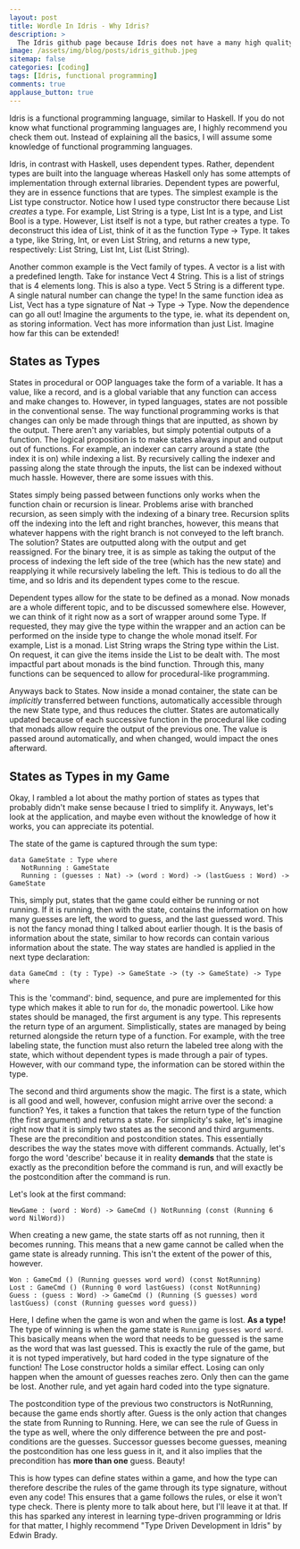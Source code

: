 ```yaml
---
layout: post
title: Wordle In Idris - Why Idris?
description: >
  The Idris github page because Idris does not have a many high quality pictures of their logo.
image: /assets/img/blog/posts/idris_github.jpeg
sitemap: false
categories: [coding]
tags: [Idris, functional programming]
comments: true
applause_button: true
---
```


Idris is a functional programming language, similar to Haskell. If you do not know what functional programming languages are, I highly recommend you check them out. Instead of explaining all the basics, I will assume some knowledge of functional programming languages.

Idris, in contrast with Haskell, uses dependent types. Rather, dependent types are built into the language whereas Haskell only has some attempts of implementation through external libraries. Dependent types are powerful, they are in essence functions that are types. The simplest example is the List type constructor. Notice how I used type constructor there because List _creates_ a type. For example, List String is a type, List Int is a type, and List Bool is a type. However, List itself is not a type, but rather creates a type. To deconstruct this idea of List, think of it as the function Type -> Type. It takes a type, like String, Int, or even List String, and returns a new type, respectively: List String, List Int, List (List String).

Another common example is the Vect family of types. A vector is a list with a predefined length. Take for instance Vect 4 String. This is a list of strings that is 4 elements long. This is also a type. Vect 5 String is a different type. A single natural number can change the type! In the same function idea as List, Vect has a type signature of Nat -> Type -> Type. Now the dependence can go all out! Imagine the arguments to the type, ie. what its dependent on, as storing information. Vect has more information than just List. Imagine how far this can be extended!

## States as Types

States in procedural or OOP languages take the form of a variable. It has a value, like a record, and is a global variable that any function can access and make changes to. However, in typed languages, states are not possible in the conventional sense. The way functional programming works is that changes can only be made through things that are inputted, as shown by the output. There aren't any variables, but simply potential outputs of a function. The logical proposition is to make states always input and output out of functions. For example, an indexer can carry around a state (the index it is on) while indexing a list. By recursively calling the indexer and passing along the state through the inputs, the list can be indexed without much hassle. However, there are some issues with this.

States simply being passed between functions only works when the function chain or recursion is linear. Problems arise with branched recursion, as seen simply with the indexing of a binary tree. Recursion splits off the indexing into the left and right branches, however, this means that whatever happens with the right branch is not conveyed to the left branch. The solution? States are outputted along with the output and get reassigned. For the binary tree, it is as simple as taking the output of the process of indexing the left side of the tree (which has the new state) and reapplying it while recursively labeling the left. This is tedious to do all the time, and so Idris and its dependent types come to the rescue.

Dependent types allow for the state to be defined as a monad. Now monads are a whole different topic, and to be discussed somewhere else. However, we can think of it right now as a sort of wrapper around some Type. If requested, they may give the type within the wrapper and an action can be performed on the inside type to change the whole monad itself. For example, List is a monad. List String wraps the String type within the List. On request, it can give the items inside the List to be dealt with. The most impactful part about monads is the bind function. Through this, many functions can be sequenced to allow for procedural-like programming.

Anyways back to States. Now inside a monad container, the state can be _implicitly_ transferred between functions, automatically accessible through the new State type, and thus reduces the clutter. States are automatically updated because of each successive function in the procedural like coding that monads allow require the output of the previous one. The value is passed around automatically, and when changed, would impact the ones afterward.

## States as Types in my Game

Okay, I rambled a lot about the mathy portion of states as types that probably didn't make sense because I tried to simplify it. Anyways, let's look at the application, and maybe even without the knowledge of how it works, you can appreciate its potential.

The state of the game is captured through the sum type:

```
data GameState : Type where
   NotRunning : GameState
   Running : (guesses : Nat) -> (word : Word) -> (lastGuess : Word) -> GameState
```

This, simply put, states that the game could either be running or not running. If it is running, then with the state, contains the information on how many guesses are left, the word to guess, and the last guessed word. This is not the fancy monad thing I talked about earlier though. It is the basis of information about the state, similar to how records can contain various information about the state. The way states are handled is applied in the next type declaration:

```
data GameCmd : (ty : Type) -> GameState -> (ty -> GameState) -> Type where
```

This is the 'command': bind, sequence, and pure are implemented for this type which makes it able to run for `do`, the monadic powertool. Like how states should be managed, the first argument is any type. This represents the return type of an argument. Simplistically, states are managed by being returned alongside the return type of a function. For example, with the tree labeling state, the function must also return the labeled tree along with the state, which without dependent types is made through a pair of types. However, with our command type, the information can be stored within the type.

The second and third arguments show the magic. The first is a state, which is all good and well, however, confusion might arrive over the second: a function? Yes, it takes a function that takes the return type of the function (the first argument) and returns a state. For simplicity's sake, let's imagine right now that it is simply two states as the second and third arguments. These are the precondition and postcondition states. This essentially describes the way the states move with different commands. Actually, let's forgo the word 'describe' because it in reality **demands** that the state is exactly as the precondition before the command is run, and will exactly be the postcondition after the command is run.

Let's look at the first command:

```
NewGame : (word : Word) -> GameCmd () NotRunning (const (Running 6 word NilWord))
```

When creating a new game, the state starts off as not running, then it becomes running. This means that a new game cannot be called when the game state is already running. This isn't the extent of the power of this, however.

```
Won : GameCmd () (Running guesses word word) (const NotRunning)
Lost : GameCmd () (Running 0 word lastGuess) (const NotRunning)
Guess : (guess : Word) -> GameCmd () (Running (S guesses) word lastGuess) (const (Running guesses word guess))
```

Here, I define when the game is won and when the game is lost. **As a type!** The type of winning is when the game state is `Running guesses word word`. This basically means when the word that needs to be guessed is the same as the word that was last guessed. This is exactly the rule of the game, but it is not typed imperatively, but hard coded in the type signature of the function! The Lose constructor holds a similar effect. Losing can only happen when the amount of guesses reaches zero. Only then can the game be lost. Another rule, and yet again hard coded into the type signature.

The postcondition type of the previous two constructors is NotRunning, because the game ends shortly after. Guess is the only action that changes the state from Running to Running. Here, we can see the rule of Guess in the type as well, where the only difference between the pre and post-conditions are the guesses. Successor guesses become guesses, meaning the postcondition has one less guess in it, and it also implies that the precondition has **more than one** guess. Beauty!

This is how types can define states within a game, and how the type can therefore describe the rules of the game through its type signature, without even any code! This ensures that a game follows the rules, or else it won't type check. There is plenty more to talk about here, but I'll leave it at that. If this has sparked any interest in learning type-driven programming or Idris for that matter, I highly recommend "Type Driven Development in Idris" by Edwin Brady.
